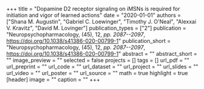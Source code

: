 +++
title = "Dopamine D2 receptor signaling on iMSNs is required for initiation and vigor of learned actions"
date = "2020-01-01"
authors = ["Shana M. Augustin", "Gabriel C. Loewinger", "Timothy J. O'Neal", "Alexxai V. Kravitz", "David M. Lovinger"]
publication_types = ["2"]
publication = "Neuropsychopharmacology, (45), 12, _pp. 2087--2097_, https://doi.org/10.1038/s41386-020-00799-1"
publication_short = "Neuropsychopharmacology, (45), 12, _pp. 2087--2097_, https://doi.org/10.1038/s41386-020-00799-1"
abstract = ""
abstract_short = ""
image_preview = ""
selected = false
projects = []
tags = []
url_pdf = ""
url_preprint = ""
url_code = ""
url_dataset = ""
url_project = ""
url_slides = ""
url_video = ""
url_poster = ""
url_source = ""
math = true
highlight = true
[header]
image = ""
caption = ""
+++
